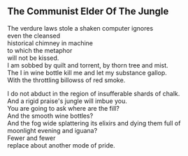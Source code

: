 The Communist Elder Of The Jungle
---------------------------------
The verdure laws stole a shaken computer ignores  
even the cleansed  
historical chimney in machine  
to which the metaphor  
will not be kissed.  
I am sobbed by quilt and torrent, by thorn tree and mist.  
The I in wine bottle kill me and let my substance gallop.  
With the throttling billowss of red smoke.  
  
I do not abduct in the region of insufferable shards of chalk.  
And a rigid praise's jungle will imbue you.  
You are going to ask where are the fill?  
And the smooth wine bottles?  
And the fog wide splattering its elixirs and dying them full of  
moonlight evening and iguana?  
Fewer and fewer  
replace about another mode of pride.  
